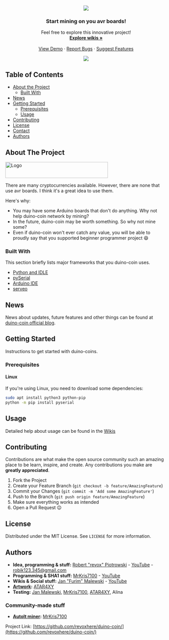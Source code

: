<!--
*** Official duino coin readme
*** copyright by revox, 2019
*** Thanks to: othneildrew for providing nice template!
-->

<!-- LOGO -->
<br />
<p align="center">
  <a href="https://github.com/revoxhere/duino-coin">
    <img src="https://i.imgur.com/ZRRGDjs.png">
  </a>

  <h3 align="center">Start mining on you avr boards!</h3>

  <p align="center">
    Feel free to explore this innovative project! 
    <br />
    <a href="https://github.com/revoxhere/duino-coin/wiki"><strong>Explore wikis »</strong></a>
    <br />
    <br />
    <a href="https://github.com/revoxhere/duino-coin/">View Demo</a>
    ·
    <a href="https://github.com/revoxhere/duino-coin/issues">Report Bugs</a>
    ·
    <a href="https://github.com/revoxhere/duino-coin/issues">Suggest Features</a>
  </p>
</p>
<p align="center">
  <a href="https://github.com/revoxhere/duino-coin">
    <img src="https://i.imgur.com/tox8f68.png">
  </a>
</p>

<!-- TABLE OF CONTENTS -->
## Table of Contents

* [About the Project](#about-the-project)
  * [Built With](#built-with)
* [News](#news)
* [Getting Started](#getting-started)
  * [Prerequisites](#prerequisites)
  * [Usage](#usage)
* [Contributing](#contributing)
* [License](#license)
* [Contact](#contact)
* [Authors](#authors)


<!-- ABOUT THE PROJECT -->
## About The Project

 <a href="https://github.com/revoxhere/duino-coin">
  <img src="https://i.imgur.com/XxdhsUm.png" alt="Logo" width="320" height="50">
 </a>

There are many cryptocurrencies available. However, there are none that use avr boards. I think it's a great idea to use them.

Here's why:
* You may have some Arduino boards that don't do anything. Why not help duino-coin network by mining?
* In the future, duino-coin may be worth something. So why not mine some?
* Even if duino-coin won't ever catch any value, you will be able to proudly say that you supported beginner programmer project :smile:

### Built With
This section briefly lists major frameworks that you duino-coin uses.
* [Python and IDLE](https://www.python.org)
* [pySerial](https://pythonhosted.org/pyserial/)
* [Arduino IDE](https://www.arduino.cc)
* [serveo](https://serveo.net)

## News

News about updates, future features and other things can be found at [duino-coin official blog](https://revoxhere.github.io/duino-coin/).

<!-- GETTING STARTED -->
## Getting Started

Instructions to get started with duino-coins.

### Prerequisites

#### Linux
If you're using Linux, you need to download some dependencies:
```bash
sudo apt install python3 python-pip
python -m pip install pyserial
```
<!-- USAGE EXAMPLES -->
## Usage

Detailed help about usage can be found in the [Wikis](https://github.com/revoxhere/duino-coin/wiki)

<!-- CONTRIBUTING -->
## Contributing

Contributions are what make the open source community such an amazing place to be learn, inspire, and create. Any contributions you make are **greatly appreciated**.

1. Fork the Project
2. Create your Feature Branch (`git checkout -b feature/AmazingFeature`)
3. Commit your Changes (`git commit -m 'Add some AmazingFeature'`)
4. Push to the Branch (`git push origin feature/AmazingFeature`)
5. Make sure everything works as intended
6. Open a Pull Request :wink:

<!-- LICENSE -->
## License

Distributed under the MIT License. See `LICENSE` for more information.

<!-- AUTHORS -->
## Authors

* **Idea, programming & stuff:** [Robert "revox" Piotrowski](https://github.com/revoxhere/) - [YouTube](youtube.com/c/reVox96) - robik123.345@gmail.com
* **Programming & SHA1 stuff:** [MrKris7100](https://github.com/MrKris7100) - [YouTube](https://www.youtube.com/user/MrKris7100) 
* **Wikis & Social stuff:** [Jan "Furim" Malewski](https://github.com/Furim) - [YouTube](https://www.youtube.com/channel/UCKxFuOCalYxlQoS7R6zilRQ)
* **[Artwork](https://i.imgur.com/ZRRGDjs.png):** [ATAR4XY](https://www.youtube.com/channel/UC-gf5ejhDuAc_LMxvugPXbg)
* **Testing:** [Jan Malewski](https://www.youtube.com/channel/UCKxFuOCalYxlQoS7R6zilRQ), [MrKris7100](https://www.youtube.com/user/MrKris7100), [ATAR4XY](https://www.youtube.com/channel/UC-gf5ejhDuAc_LMxvugPXbg), Alina

### Community-made stuff

* **[AutoIt miner](https://github.com/revoxhere/duino-coin/blob/master/AutoIT%20Miner.au3):** [MrKris7100](https://www.youtube.com/user/MrKris7100)

Project Link: [https://github.com/revoxhere/duino-coin/](https://github.com/revoxhere/duino-coin/)

